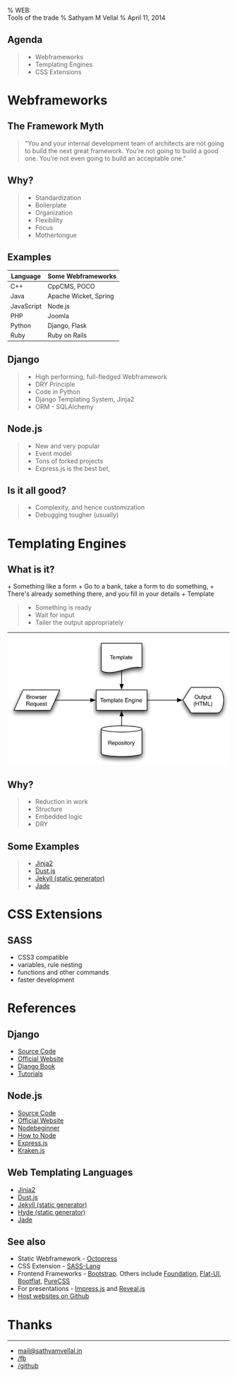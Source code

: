 % WEB: <br/>Tools of the trade 
% Sathyam M Vellal
% April 11, 2014

## Agenda 

>- Webframeworks
>- Templating Engines
>- CSS Extensions

# Webframeworks

## The Framework Myth

> "You and your internal development team of architects are not going to build the next great framework. You’re not going to build a good one. You’re not even going to build an acceptable one."

## Why? 

>- Standardization
>- Boilerplate
>- Organization
>- Flexibility
>- Focus
>- Mothertongue

## Examples

Language | Some Webframeworks
---------|-------------------
C++ | CppCMS, POCO
Java | Apache Wicket, Spring
JavaScript | Node.js
PHP | Joomla
Python | Django, Flask
Ruby | Ruby on Rails

## Django

>- High performing, full-fledged Webframework
>- DRY Principle
>- Code in Python
>- Django Templating System, Jinja2
>- ORM - SQLAlchemy

## Node.js

>- New and very popular
>- Event model
>- Tons of forked projects
>- Express.js is the best bet,

## Is it all good? 

>- Complexity, and hence customization
>- Debugging tougher (usually)

# Templating Engines

## What is it? 

<aside class="notes">
+ Something like a form 
+ Go to a bank, take a form to do something, 
+ There's already something there, and you fill in your details 
+ Template
</aside>

>- Something is ready
>- Wait for input 
>- Tailer the output appropriately

---

![Templating Engine Flow Diagram](webtemplates-1.jpg)

## Why?

>- Reduction in work
>- Structure
>- Embedded logic
>- DRY

## Some Examples

>- [Jinja2](http://jinja.pocoo.org/docs/templates/)
>- [Dust.js](https://github.com/linkedin/dustjs/wiki/Dust-Tutorial)
>- [Jekyll (static generator)](http://jekyllbootstrap.com/usage/jekyll-quick-start.html)
>- [Jade](http://naltatis.github.io/jade-syntax-docs)

# CSS Extensions

## SASS

+ CSS3 compatible
+ variables, rule nesting
+ functions and other commands
+ faster development

# References

## Django

+ [Source Code](https://github.com/django/django)
+ [Official Website](http://djangoproject.com/)
+ [Django Book](http://www.djangobook.com/en/2.0/index.html)
+ [Tutorials](https://code.djangoproject.com/wiki/Tutorials)

## Node.js

+ [Source Code](https://github.com/joyent/node)
+ [Official Website](http://nodejs.org/)
+ [Nodebeginner](http://www.nodebeginner.org/)
+ [How to Node](http://howtonode.org/)
+ [Express.js](http://expressjs.com/)
+ [Kraken.js](http://krakenjs.com/)

## Web Templating Languages

+ [Jinja2](http://jinja.pocoo.org/docs/templates/)
+ [Dust.js](https://github.com/linkedin/dustjs/wiki/Dust-Tutorial)
+ [Jekyll (static generator)](http://jekyllbootstrap.com/usage/jekyll-quick-start.html)
+ [Hyde (static generator)](http://ringce.com/hyde)
+ [Jade](http://naltatis.github.io/jade-syntax-docs)

## See also

+ Static Webframework - [Octopress](http://octopress.org/)
+ CSS Extension - [SASS-Lang](http://sass-lang.com/)
+ Frontend Frameworks - [Bootstrap](http://getbootstrap.com/). Others include [Foundation](http://foundation.zurb.com/), [Flat-UI](http://designmodo.github.io/Flat-UI/), [Bootflat](http://bootflat.github.io/), [PureCSS](http://purecss.io/)
+ For presentations - [Impress.js](https://github.com/bartaz/impress.js/) and [Reveal.js](https://github.com/hakimel/reveal.js/)
+ [Host websites on Github](https://pages.github.com/)

# Thanks 

---

+ [mail@sathyamvellal.in](mailto:mail@sathyamvellal.in)
+ [/fb](http://sathyamvellal.in/fb)
+ [/github](http://sathyamvellal.in/github)

